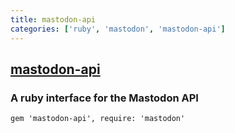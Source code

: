 ```yaml
---
title: mastodon-api
categories: ['ruby', 'mastodon', 'mastodon-api']
---
```

## [mastodon-api](https://github.com/tootsuite/mastodon-api)

### A ruby interface for the Mastodon API


    gem 'mastodon-api', require: 'mastodon'
